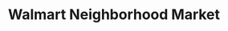 ---
title: "Walmart Neighborhood Market"
url: /auburn/walmart-neighborhood-market/
shop: Supermarkt
---